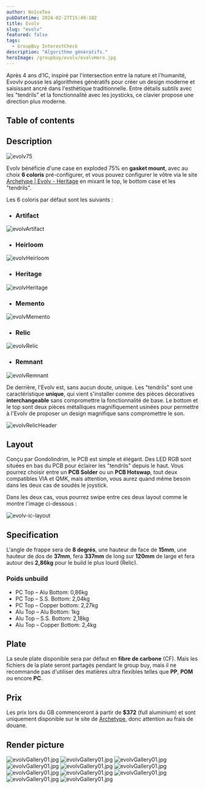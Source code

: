```yaml
---
author: No1ceTea
pubDatetime: 2024-02-27T15:49:10Z
title: Evolv
slug: "evolv"
featured: false
tags:
  - GroupBuy InterestCheck
description: "Algorithme génératifs."
heroImage: /groupbuy/evolv/evolvHero.jpg
---
```


Après 4 ans d'IC, inspiré par l'intersection entre la nature et l'humanité, Evovlv pousse les algorithmes génératifs pour créer un design moderne et saisissant ancré dans l'esthétique traditionnelle. Entre détails subtils avec les "tendrils" et la fonctionnalité avec les joysticks, ce clavier propose une direction plus moderne.

## Table of contents

## Description

![evolv75](/groupbuy/evolv/evolv75.jpg)

Evolv bénéficie d'une case en exploded 75% en **gasket mount**, avec au choix **6 coloris** pré-configurer, et vous pouvez configurer le vôtre via le site [Archetype | Evolv - Heritage](https://archetypemade.com/product/evolv-design-your-own/) en mixant le top, le bottom case et les "tendrils".

Les 6 coloris par défaut sont les suivants :

- ### Artifact

![evolvArtifact](/groupbuy/evolv/evolvArtifact.png)

- ### Heirloom

![evolvHeirloom](/groupbuy/evolv/evolvHeirloom.jpg)

- ### Heritage

![evolvHeritage](/groupbuy/evolv/evolvHeritage.png)

- ### Memento

![evolvMemento](/groupbuy/evolv/evolvMemento.png)

- ### Relic

![evolvRelic](/groupbuy/evolv/evolvRelic.png)

- ### Remnant

![evolvRemnant](/groupbuy/evolv/evolvRemnant.png)

De derrière, l'Evolv est, sans aucun doute, unique. Les "tendrils" sont une caractéristique **unique**, qui vient s'installer comme des pièces décoratives **interchangeable** sans compromettre la fonctionnalité de base. Le bottom et le top sont deux pièces métalliques magnifiquement usinées pour permettre à l'Evolv de proposer un design magnifique sans compromettre le son.

![evolvRelicHeader](/groupbuy/evolv/evolvRelicHeader.png)

## Layout

Conçu par Gondolindrim, le PCB est simple et élégant. Des LED RGB sont situées en bas du PCB pour éclairer les "tendrils" depuis le haut. Vous pourrez choisir entre un **PCB Solder** ou un **PCB Hotswap**, tout deux compatibles VIA et QMK, mais attention, vous aurez quand même besoin dans les deux cas de soudés le joystick.

Dans les deux cas, vous pourrez swipe entre ces deux layout comme le montre l'image ci-dessous :

![evolv-ic-layout](/groupbuy/evolv/evolv-ic-layout.png)

## Specification

L'angle de frappe sera de **8 degrés**, une hauteur de face de **15mm**, une hauteur de dos de **37mm**, fera **337mm** de long sur **120mm** de large et fera autour des **2,86kg** pour le build le plus lourd (Relic).

### Poids unbuild

- PC Top – Alu Bottom: 0,86kg
- PC Top – S.S. Bottom: 2,04kg
- PC Top – Copper bottom: 2,27kg
- Alu Top – Alu Bottom: 1kg
- Alu Top – S.S. Bottom: 2,18kg
- Alu Top – Copper Bottom: 2,4kg

## Plate

La seule plate disponible sera par défaut en **fibre de carbone** (CF). Mais les fichiers de la plate seront partagés pendant le group buy, mais il ne recommande pas d'utiliser des matières ultra flexibles telles que **PP**, **POM** ou encore **PC**.

## Prix

Les prix lors du GB commenceront à partir de **$372** (full aluminium) et sont uniquement disponible sur le site de [Archetype](https://archetypemade.com/evolv-is-here/), donc attention au frais de douane.

## Render picture

![evolvGallery01.jpg](/groupbuy/evolv/evolvGallery01.jpg)
![evolvGallery01.jpg](/groupbuy/evolv/evolvGallery02.jpg)
![evolvGallery01.jpg](/groupbuy/evolv/evolvGallery03.jpg)
![evolvGallery01.jpg](/groupbuy/evolv/evolvGallery04.jpg)
![evolvGallery01.jpg](/groupbuy/evolv/evolvGallery05.jpg)
![evolvGallery01.jpg](/groupbuy/evolv/evolvGallery06.jpg)
![evolvGallery01.jpg](/groupbuy/evolv/evolvGallery07.jpg)
![evolvGallery01.jpg](/groupbuy/evolv/evolvGallery08.jpg)
![evolvGallery01.jpg](/groupbuy/evolv/evolvGallery09.jpg)
![evolvGallery01.jpg](/groupbuy/evolv/evolvGallery10.jpg)
![evolvGallery01.jpg](/groupbuy/evolv/evolvGallery11.jpg)
